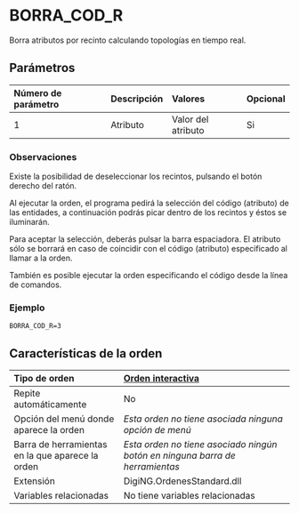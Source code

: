 # BORRA\_COD\_R

Borra atributos por recinto calculando topologías en tiempo real.

## Parámetros

| Número de parámetro | Descripción | Valores | Opcional |
| :--- | :--- | :--- | :--- |
| 1 | Atributo | Valor del atributo | Si |

### Observaciones

Existe la posibilidad de deseleccionar los recintos, pulsando el botón derecho del ratón.

Al ejecutar la orden, el programa pedirá la selección del código \(atributo\) de las entidades, a continuación podrás picar dentro de los recintos y éstos se iluminarán.

Para aceptar la selección, deberás pulsar la barra espaciadora. El atributo sólo se borrará en caso de coincidir con el código \(atributo\) especificado al llamar a la orden.

También es posible ejecutar la orden especificando el código desde la línea de comandos.

### Ejemplo

`BORRA_COD_R=3`

## Características de la orden

| Tipo de orden | [Orden interactiva](borra-cod-r.md) |
| :--- | :--- |
| Repite automáticamente | No |
| Opción del menú donde aparece la orden | _Esta orden no tiene asociada ninguna opción de menú_ |
| Barra de herramientas en la que aparece la orden | _Esta orden no tiene asociado ningún botón en ninguna barra de herramientas_ |
| Extensión | DigiNG.OrdenesStandard.dll |
| Variables relacionadas | No tiene variables relacionadas |

